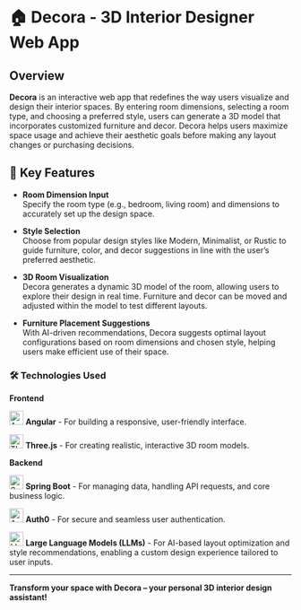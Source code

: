 # 🏠 Decora - 3D Interior Designer Web App

## Overview
**Decora** is an interactive web app that redefines the way users visualize and design their interior spaces. By entering room dimensions, selecting a room type, and choosing a preferred style, users can generate a 3D model that incorporates customized furniture and decor. Decora helps users maximize space usage and achieve their aesthetic goals before making any layout changes or purchasing decisions.

## 🌟 Key Features
- **Room Dimension Input**  
   Specify the room type (e.g., bedroom, living room) and dimensions to accurately set up the design space.

- **Style Selection**  
   Choose from popular design styles like Modern, Minimalist, or Rustic to guide furniture, color, and decor suggestions in line with the user’s preferred aesthetic.

- **3D Room Visualization**  
   Decora generates a dynamic 3D model of the room, allowing users to explore their design in real time. Furniture and decor can be moved and adjusted within the model to test different layouts.

- **Furniture Placement Suggestions**  
   With AI-driven recommendations, Decora suggests optimal layout configurations based on room dimensions and chosen style, helping users make efficient use of their space.

### 🛠️ **Technologies Used**

**Frontend**

<img src="https://angular.io/assets/images/logos/angular/angular.svg" alt="Angular" width="25"/> **Angular** - For building a responsive, user-friendly interface.

<img src="https://upload.wikimedia.org/wikipedia/commons/3/3f/Three.js_Icon.svg" alt="Three.js" width="25"/> **Three.js** - For creating realistic, interactive 3D room models.

**Backend**

<img src="https://spring.io/images/icon-spring-boot-32x32.png" alt="Spring Boot" width="25"/> **Spring Boot** - For managing data, handling API requests, and core business logic.

<img src="https://cdn.auth0.com/styleguide/components/1.0.0/media/logos/img/badge.png" alt="Auth0" width="25"/> **Auth0** - For secure and seamless user authentication.

<img src="https://upload.wikimedia.org/wikipedia/commons/4/4b/OpenAI_Logo.svg" alt="LLMs" width="25"/> **Large Language Models (LLMs)** - For AI-based layout optimization and style recommendations, enabling a custom design experience tailored to user inputs.

---

**Transform your space with Decora – your personal 3D interior design assistant!**
